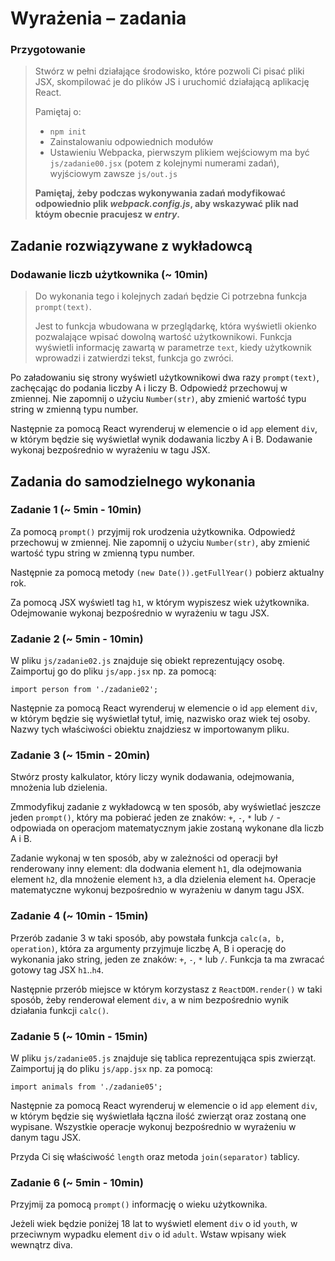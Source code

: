 # Wyrażenia &ndash; zadania

### Przygotowanie

> Stwórz w pełni działające środowisko, które pozwoli Ci pisać pliki JSX, skompilować je do plików JS i uruchomić działającą aplikację React.
>
> Pamiętaj o:
> - ```npm init```
> - Zainstalowaniu odpowiednich modułów
> - Ustawieniu Webpacka, pierwszym plikiem wejściowym ma być `js/zadanie00.jsx` (potem z kolejnymi numerami zadań), wyjściowym zawsze `js/out.js`
>
> **Pamiętaj, żeby podczas wykonywania zadań modyfikować odpowiednio plik _webpack.config.js_, aby wskazywać plik nad któym obecnie pracujesz w _entry_.**

## Zadanie rozwiązywane z wykładowcą

### Dodawanie liczb użytkownika  (~ 10min)

> Do wykonania tego i kolejnych zadań będzie Ci potrzebna funkcja ```prompt(text)```.
>
> Jest to funkcja wbudowana w przeglądarkę, która wyświetli okienko pozwalające wpisać dowolną wartość użytkownikowi. Funkcja wyświetli informację zawartą w parametrze `text`, kiedy użytkownik wprowadzi i zatwierdzi tekst, funkcja go zwróci.

Po załadowaniu się strony wyświetl użytkownikowi dwa razy ```prompt(text)```, zachęcając do podania liczby A i liczy B. Odpowiedź przechowuj w zmiennej. Nie zapomnij o użyciu ```Number(str)```, aby zmienić wartość typu string w zmienną typu number.

Następnie za pomocą React wyrenderuj w elemencie o id ```app``` element ```div```, w którym będzie się wyświetlał wynik dodawania liczby A i B. Dodawanie wykonaj bezpośrednio w wyrażeniu w tagu JSX.

## Zadania do samodzielnego wykonania

### Zadanie 1 (~ 5min - 10min)

Za pomocą ```prompt()``` przyjmij rok urodzenia użytkownika. Odpowiedź przechowuj w zmiennej. Nie zapomnij o użyciu ```Number(str)```, aby zmienić wartość typu string w zmienną typu number.

Następnie za pomocą metody ```(new Date()).getFullYear()``` pobierz aktualny rok.

Za pomocą JSX wyświetl tag `h1`, w którym wypiszesz wiek użytkownika. Odejmowanie wykonaj bezpośrednio w wyrażeniu w tagu JSX.

### Zadanie 2 (~ 5min - 10min)

W pliku `js/zadanie02.js` znajduje się obiekt reprezentujący osobę. Zaimportuj go do pliku `js/app.jsx` np. za pomocą:

```import person from './zadanie02';```

Następnie za pomocą React wyrenderuj w elemencie o id ```app``` element ```div```, w którym będzie się wyświetlał tytuł, imię, nazwisko oraz wiek tej osoby. Nazwy tych właściwości obiektu znajdziesz w importowanym pliku.

### Zadanie 3 (~ 15min - 20min)

Stwórz prosty kalkulator, który liczy wynik dodawania, odejmowania, mnożenia lub dzielenia.

Zmmodyfikuj zadanie z wykładowcą w ten sposób, aby wyświetlać jeszcze jeden ```prompt()```, który ma pobierać jeden ze znaków: `+`, `-`, `*` lub `/` - odpowiada on operacjom matematycznym jakie zostaną wykonane dla liczb A i B.

 Zadanie wykonaj w ten sposób, aby w zależności od operacji był renderowany inny element: dla dodwania element `h1`, dla odejmowania element `h2`, dla mnożenie element `h3`, a dla dzielenia element `h4`. Operacje matematyczne wykonuj bezpośrednio w wyrażeniu w danym tagu JSX.

### Zadanie 4 (~ 10min - 15min)

Przerób zadanie 3 w taki sposób, aby powstała funkcja ```calc(a, b, operation)```, która za argumenty przyjmuje liczbę A, B i operację do wykonania jako string, jeden ze znaków: `+`, `-`, `*` lub `/`. Funkcja ta ma zwracać gotowy tag JSX ```h1```..```h4```.

Następnie przerób miejsce w którym korzystasz z ```ReactDOM.render()``` w taki sposób, żeby renderował element ```div```, a w nim bezpośrednio wynik działania funkcji ```calc()```.

### Zadanie 5 (~ 10min - 15min)

W pliku `js/zadanie05.js` znajduje się tablica reprezentująca spis zwierząt. Zaimportuj ją do pliku `js/app.jsx` np. za pomocą:

```import animals from './zadanie05';```

Następnie za pomocą React wyrenderuj w elemencie o id ```app``` element ```div```, w którym będzie się wyświetlała łączna ilość zwierząt oraz zostaną one wypisane. Wszystkie operacje wykonuj bezpośrednio w wyrażeniu w danym tagu JSX.

Przyda Ci się właściwość ```length``` oraz metoda ```join(separator)``` tablicy.

### Zadanie 6 (~ 5min - 10min)

Przyjmij za pomocą ```prompt()``` informację o wieku użytkownika.

Jeżeli wiek będzie poniżej 18 lat to wyświetl element ```div``` o id `youth`, w przeciwnym wypadku element ```div``` o id `adult`. Wstaw wpisany wiek wewnątrz diva.
